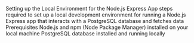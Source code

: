 Setting up the Local Environment for the Node.js Express App
steps required to set up a local development environment for running a Node.js Express app that interacts with a PostgreSQL database and fetches data 
Prerequisites
Node.js and npm (Node Package Manager) installed on your local machine
PostgreSQL database installed and running locally
